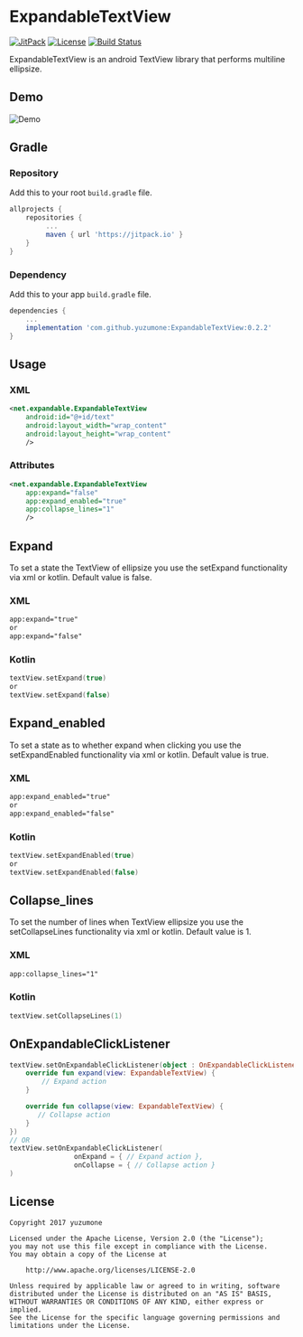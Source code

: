 # ExpandableTextView
[![JitPack](https://img.shields.io/badge/jitpack-0.2.2-brightgreen.svg)](https://jitpack.io/#yuzumone/ExpandableTextView/)
[![License](https://img.shields.io/badge/license-Apache%202-blue.svg)](https://www.apache.org/licenses/LICENSE-2.0.html)
[![Build Status](https://travis-ci.org/yuzumone/ExpandableTextView.svg?branch=master)](https://travis-ci.org/yuzumone/ExpandableTextView)

ExpandableTextView is an android TextView library that performs multiline ellipsize.

## Demo
![Demo](./demo.gif)

## Gradle
### Repository
Add this to your root `build.gradle` file.
```gradle
allprojects {
    repositories {
         ...
         maven { url 'https://jitpack.io' }
    }
}
```

### Dependency
Add this to your app `build.gradle` file.
```gradle
dependencies {
    ...
    implementation 'com.github.yuzumone:ExpandableTextView:0.2.2'
}
```

## Usage
### XML
```xml
<net.expandable.ExpandableTextView
    android:id="@+id/text"
    android:layout_width="wrap_content"
    android:layout_height="wrap_content"
    />
```

### Attributes
```xml
<net.expandable.ExpandableTextView
    app:expand="false"
    app:expand_enabled="true"
    app:collapse_lines="1"
    />
```

## Expand
To set a state the TextView of ellipsize you use the setExpand functionality via xml or kotlin. Default value is false.

### XML
```xml
app:expand="true"
or
app:expand="false"
```

### Kotlin
```kotlin
textView.setExpand(true)
or
textView.setExpand(false)
```

## Expand_enabled
To set a state as to whether expand when clicking you use the setExpandEnabled functionality via xml or kotlin. Default value is true.

### XML
```xml
app:expand_enabled="true"
or
app:expand_enabled="false"
```

### Kotlin
```kotlin
textView.setExpandEnabled(true)
or
textView.setExpandEnabled(false)
```

## Collapse_lines
To set the number of lines when TextView ellipsize you use the setCollapseLines functionality via xml or kotlin. Default value is 1.

### XML
```xml
app:collapse_lines="1"
```

### Kotlin
```kotlin
textView.setCollapseLines(1)
```

## OnExpandableClickListener

```kotlin
textView.setOnExpandableClickListener(object : OnExpandableClickListener {
    override fun expand(view: ExpandableTextView) {
        // Expand action
    }

    override fun collapse(view: ExpandableTextView) {
       // Collapse action
    }
})
// OR
textView.setOnExpandableClickListener(
                onExpand = { // Expand action },
                onCollapse = { // Collapse action }
)
```

## License
```
Copyright 2017 yuzumone

Licensed under the Apache License, Version 2.0 (the "License");
you may not use this file except in compliance with the License.
You may obtain a copy of the License at

    http://www.apache.org/licenses/LICENSE-2.0

Unless required by applicable law or agreed to in writing, software
distributed under the License is distributed on an "AS IS" BASIS,
WITHOUT WARRANTIES OR CONDITIONS OF ANY KIND, either express or implied.
See the License for the specific language governing permissions and
limitations under the License.
```